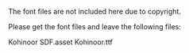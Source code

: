 The font files are not included here due to copyright.

Please get the font files and leave the following files:

Kohinoor SDF.asset
Kohinoor.ttf